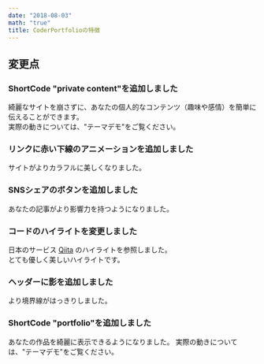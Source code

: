 ```yaml
---
date: "2018-08-03"
math: "true"
title: CoderPortfolioの特徴
---
```


## 変更点 

### ShortCode "private content"を追加しました

綺麗なサイトを崩さずに、あなたの個人的なコンテンツ（趣味や感情）を簡単に伝えることができます。  
実際の動きについては、"テーマデモ"をご覧ください。 

### リンクに赤い下線のアニメーションを追加しました

サイトがよりカラフルに美しくなりました。

### SNSシェアのボタンを追加しました

あなたの記事がより影響力を持つようになりました。

### コードのハイライトを変更しました

日本のサービス [Qiita](https://qiita.com/) のハイライトを参照しました。  
とても優しく美しいハイライトです。  

### ヘッダーに影を追加しました

より境界線がはっきりしました。  

### ShortCode "portfolio"を追加しました

あなたの作品を綺麗に表示できるようになりました。
実際の動きについては、"テーマデモ"をご覧ください。 